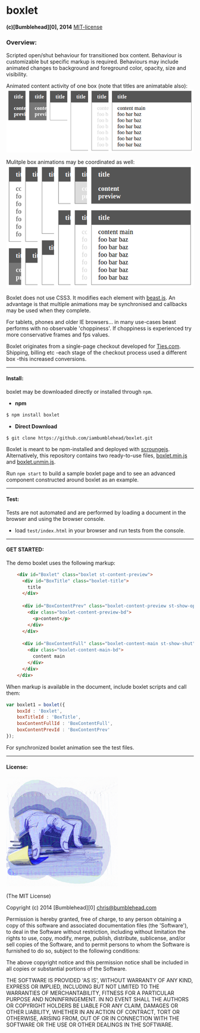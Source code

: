 boxlet
======
**(c)[Bumblehead][0], 2014** [MIT-license](#license)

### Overview:

Scripted open/shut behaviour for transitioned box content. Behaviour is customizable but specific markup is required. Behaviours may include animated changes to background and foreground color, opacity, size and visibility.

Animated content activity of one box (note that titles are animatable also):
 ![screenshot][1]

Mulitple box animations may be coordinated as well:
 ![screenshot][2]

Boxlet does not use CSS3. It modifies each element with [beast.js][3]. An advantage is that multiple animations may be synchronised and callbacks may be used when they complete.

For tablets, phones and older IE browsers... in many use-cases beast performs with no observable 'choppiness'. If choppiness is experienced try more conservative frames and fps values.

Boxlet originates from a single-page checkout developed for [Ties.com][4]. Shipping, billing etc -each stage of the checkout process used a different box -this increased conversions.

[1]: https://github.com/iambumblehead/boxlet/raw/master/img/boxlet-animation-1.png
[2]: https://github.com/iambumblehead/boxlet/raw/master/img/boxlet-animation-2.png
[3]: https://github.com/iambumblehead/beast
[4]: http://ties.com

---------------------------------------------------------
#### <a id="install"></a>Install:

boxlet may be downloaded directly or installed through `npm`.

 * **npm**

 ```bash
 $ npm install boxlet
 ```

 * **Direct Download**
 
 ```bash
 $ git clone https://github.com/iambumblehead/boxlet.git
 ```

Boxlet is meant to be npm-installed and deployed with [scroungejs][3]. Alternatively, this repository contains two ready-to-use files, [boxlet.min.js][6] and [boxlet.unmin.js][7].

Run `npm start` to build a sample boxlet page and to see an advanced component constructed around boxlet as an example.


[3]: https://github.com/iambumblehead/scroungejs          "scroungejs"
[6]: http://github.com/iambumblehead/boxlet/raw/master/boxlet.min.js
[7]: http://github.com/iambumblehead/boxlet/raw/master/boxlet.unmin.js

---------------------------------------------------------
#### <a id="test"></a>Test:

Tests are not automated and are performed by loading a document in the browser and using the browser console.

- load `test/index.html` in your browser and run tests from the console.

---------------------------------------------------------
#### <a id="get-started">GET STARTED:

The demo boxlet uses the following markup:
```html
    <div id="Boxlet" class="boxlet st-content-preview">
      <div id="BoxTitle" class="boxlet-title">
        title
      </div>

      <div id="BoxContentPrev" class="boxlet-content-preview st-show-open">
        <div class="boxlet-content-preview-bd">
          <p>content</p>
        </div>
      </div>

      <div id="BoxContentFull" class="boxlet-content-main st-show-shut">
        <div class="boxlet-content-main-bd">
          content main
        </div>
      </div>
    </div>
```

When markup is available in the document, include boxlet scripts and call them:
```javascript
var boxlet1 = boxlet({
    boxId : 'Boxlet',
    boxTitleId : 'BoxTitle',
    boxContentFullId : 'BoxContentFull',
    boxContentPrevId : 'BoxContentPrev'
});
```

For synchronized boxlet animation see the test files.

---------------------------------------------------------
#### <a id="license">License:

 ![scrounge](http://github.com/iambumblehead/scroungejs/raw/master/img/hand.png) 

(The MIT License)

Copyright (c) 2014 [Bumblehead][0] <chris@bumblehead.com>

Permission is hereby granted, free of charge, to any person obtaining a copy of this software and associated documentation files (the 'Software'), to deal in the Software without restriction, including without limitation the rights to use, copy, modify, merge, publish, distribute, sublicense, and/or sell copies of the Software, and to permit persons to whom the Software is furnished to do so, subject to the following conditions:

The above copyright notice and this permission notice shall be included in all copies or substantial portions of the Software.

THE SOFTWARE IS PROVIDED 'AS IS', WITHOUT WARRANTY OF ANY KIND, EXPRESS OR IMPLIED, INCLUDING BUT NOT LIMITED TO THE WARRANTIES OF MERCHANTABILITY, FITNESS FOR A PARTICULAR PURPOSE AND NONINFRINGEMENT. IN NO EVENT SHALL THE AUTHORS OR COPYRIGHT HOLDERS BE LIABLE FOR ANY CLAIM, DAMAGES OR OTHER LIABILITY, WHETHER IN AN ACTION OF CONTRACT, TORT OR OTHERWISE, ARISING FROM, OUT OF OR IN CONNECTION WITH THE SOFTWARE OR THE USE OR OTHER DEALINGS IN THE SOFTWARE.

